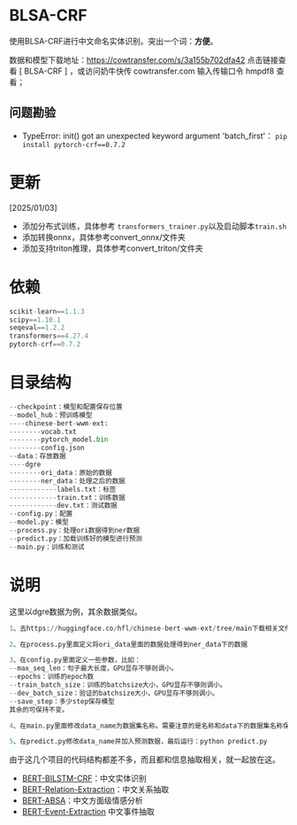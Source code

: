 # BLSA-CRF
使用BLSA-CRF进行中文命名实体识别。突出一个词：**方便**。

数据和模型下载地址：https://cowtransfer.com/s/3a155b702dfa42 点击链接查看 [ BLSA-CRF ] ，或访问奶牛快传 cowtransfer.com 输入传输口令 hmpdf8 查看；

## 问题勘验
- TypeError: init() got an unexpected keyword argument 'batch_first'： `pip install pytorch-crf==0.7.2`

# 更新
[2025/01/03]

- 添加分布式训练，具体参考 
`transformers_trainer.py`以及启动脚本`train.sh`
- 添加转换onnx，具体参考convert_onnx/文件夹
- 添加支持triton推理，具体参考convert_triton/文件夹


# 依赖

```python
scikit-learn==1.1.3 
scipy==1.10.1 
seqeval==1.2.2
transformers==4.27.4
pytorch-crf==0.7.2
```

# 目录结构

```python
--checkpoint：模型和配置保存位置
--model_hub：预训练模型
----chinese-bert-wwm-ext:
--------vocab.txt
--------pytorch_model.bin
--------config.json
--data：存放数据
----dgre
--------ori_data：原始的数据
--------ner_data：处理之后的数据
------------labels.txt：标签
------------train.txt：训练数据
------------dev.txt：测试数据
--config.py：配置
--model.py：模型
--process.py：处理ori数据得到ner数据
--predict.py：加载训练好的模型进行预测
--main.py：训练和测试
```

# 说明

这里以dgre数据为例，其余数据类似。

```python
1、去https://huggingface.co/hfl/chinese-bert-wwm-ext/tree/main下载相关文件到chinese-bert-wwm-ext下。

2、在process.py里面定义将ori_data里面的数据处理得到ner_data下的数据

3、在config.py里面定义一些参数，比如：
--max_seq_len：句子最大长度，GPU显存不够则调小。
--epochs：训练的epoch数
--train_batch_size：训练的batchsize大小，GPU显存不够则调小。
--dev_batch_size：验证的batchsize大小，GPU显存不够则调小。
--save_step：多少step保存模型
其余的可保持不变。

4、在main.py里面修改data_name为数据集名称。需要注意的是名称和data下的数据集名称保持一致。最后运行：python main.py

5、在predict.py修改data_name并加入预测数据，最后运行：python predict.py
```


由于这几个项目的代码结构都差不多，而且都和信息抽取相关，就一起放在这。

- [BERT-BILSTM-CRF](https://github.com/taishan1994/BERT-BILSTM-CRF)：中文实体识别
- [BERT-Relation-Extraction](https://github.com/taishan1994/BERT-Relation-Extraction)：中文关系抽取
- [BERT-ABSA](https://github.com/taishan1994/BERT-ABSA)：中文方面级情感分析
- [BERT-Event-Extraction](https://github.com/taishan1994/BERT-Event-Extraction) 中文事件抽取
